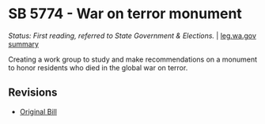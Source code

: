 # SB 5774 - War on terror monument
*Status: First reading, referred to State Government & Elections.* | [leg.wa.gov summary](https://app.leg.wa.gov/billsummary?BillNumber=5774&Year=2021)

Creating a work group to study and make recommendations on a monument to honor residents who died in the global war on terror.

## Revisions
* [Original Bill](1/)